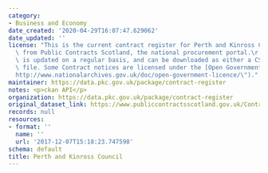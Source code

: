 ```yaml
---
category:
- Business and Economy
date_created: '2020-04-29T16:07:47.629062'
date_updated: ''
license: "This is the current contract register for Perth and Kinross Council, pulled\
  \ from Public Contracts Scotland, the national procurement portal.\r \r The register\
  \ is updated on a regular basis, and can be downloaded as either a CSV or Excel\
  \ file. Some Contract notices are licensed under the [Open Government Licence 3.0](\"\
  http://www.nationalarchives.gov.uk/doc/open-government-licence/\")."
maintainer: https://data.pkc.gov.uk/package/contract-register
notes: <p>ckan API</p>
organization: https://data.pkc.gov.uk/package/contract-register
original_dataset_link: https://www.publiccontractsscotland.gov.uk/Contracts/Contracts_Search.aspx?AuthID=AA00372
records: null
resources:
- format: ''
  name: ''
  url: '2017-12-07T15:18:23.747598'
schema: default
title: Perth and Kinross Council
---
```

